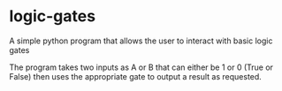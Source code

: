 # logic-gates
A simple python program that allows the user to interact with basic logic gates

The program takes two inputs as A or B that can either be 1 or 0 (True or False) then uses the appropriate gate to output a result as requested.
